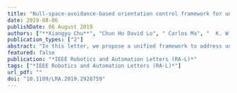 ```yaml
---
title: "Null-space-avoidance-based orientation control framework for underactuated, tail-inspired robotic systems in flight phase"
date: 2019-08-06
publishDate: 06 August 2019
authors: ["**Xiangyu Chu**", "Chun Ho David Lo", " Carlos Ma", "  K. W. Samuel Au"]
publication_types: ["2"]
abstract: "In this letter, we propose a unified framework to address underactuated orientation control problems of the tailed robot in flight phase through a 2 DoFs actuated tail. We approach the underactuated control problem from the perspective of an inverse problem of an over-constrained Jacobian matrix. The resulting non-trivial null space can nullify the kinematics control by attracting the system into itself. For this reason, we propose a novel and intuitive null space avoidance control that can always drive the system to states that is perpendicular to its null space, while reaching the desired orientation. Unlike the classic feedforward trajectory tracking approach for nonholonomic systems, the null-space-avoidance-based framework is a real time, feedback control approach with disturbance rejection capability. We verify the generality of the framework in two typical maneuvers: Body-Only Reorientation and Body-Tail Stabilization . Both the results of the kinematics-level and dynamics-level simulation show that the proposed controllers can track the desired orientation and avoid the null space simultaneously in a free falling condition. Experiments of the body-tail stabilization demonstrate the effectiveness of the proposed framework on a dynamical platform."
featured: false
publication: "*IEEE Robotics and Automation Letters (RA-L)*"
tags: ["*IEEE Robotics and Automation Letters (RA-L)*"]
url_pdf: ""
doi: "10.1109/LRA.2019.2928759"
---
```



